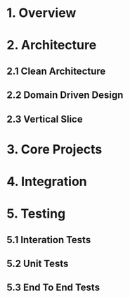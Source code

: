 # 1. Overview
# 2. Architecture
## 2.1 Clean Architecture
## 2.2 Domain Driven Design
## 2.3 Vertical Slice
# 3. Core Projects
# 4. Integration
# 5. Testing
## 5.1 Interation Tests
## 5.2 Unit Tests
## 5.3 End To End Tests
